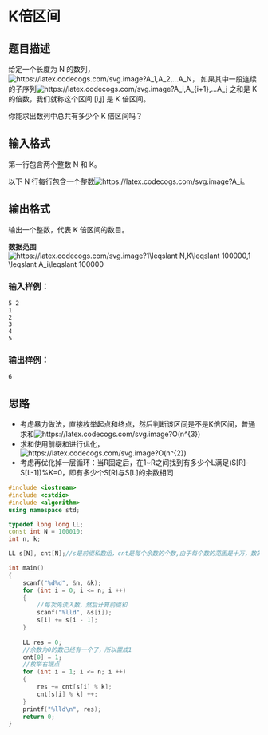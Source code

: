 # K倍区间
## 题目描述
给定一个长度为 N 的数列，<img src="https://latex.codecogs.com/svg.image?A_1,A_2,...A_N" title="https://latex.codecogs.com/svg.image?A_1,A_2,...A_N" />，
如果其中一段连续的子序列<img src="https://latex.codecogs.com/svg.image?A_i,A_{i&plus;1},...A_j" title="https://latex.codecogs.com/svg.image?A_i,A_{i+1},...A_j" />
之和是 K 的倍数，我们就称这个区间 [i,j] 是 K 倍区间。

你能求出数列中总共有多少个 K 倍区间吗？

## 输入格式
第一行包含两个整数 N 和 K。

以下 N 行每行包含一个整数<img src="https://latex.codecogs.com/svg.image?A_i" title="https://latex.codecogs.com/svg.image?A_i" />。

## 输出格式
输出一个整数，代表 K 倍区间的数目。

**数据范围**
<img src="https://latex.codecogs.com/svg.image?1\leqslant&space;N,K\leqslant&space;100000,1&space;\leqslant&space;A_i\leqslant&space;100000&space;" title="https://latex.codecogs.com/svg.image?1\leqslant N,K\leqslant 100000,1 \leqslant A_i\leqslant 100000 " />
### 输入样例：
```
5 2
1
2
3
4
5
```
### 输出样例：
```
6
```
## 思路
* 考虑暴力做法，直接枚举起点和终点，然后判断该区间是不是K倍区间，普通求和<img src="https://latex.codecogs.com/svg.image?O(n^{3})" title="https://latex.codecogs.com/svg.image?O(n^{3})" />  
* 求和使用前缀和进行优化，<img src="https://latex.codecogs.com/svg.image?O(n^{2})" title="https://latex.codecogs.com/svg.image?O(n^{2})" />  
* 考虑再优化掉一层循环：当R固定后，在1~R之间找到有多少个L满足(S[R]-S[L-1])%K=0，即有多少个S[R]与S[L]的余数相同
```c++
#include <iostream>
#include <cstdio>
#include <algorithm>
using namespace std;

typedef long long LL;
const int N = 100010;
int n, k;

LL s[N], cnt[N];//s是前缀和数组，cnt是每个余数的个数,由于每个数的范围是十万，数的个数也是十万，最坏的情况可能是十万的平方，会爆int，所以用long long

int main()
{
    scanf("%d%d", &n, &k);
    for (int i = 0; i <= n; i ++)
    {
        //每次先读入数，然后计算前缀和
        scanf("%lld", &s[i]);
        s[i] += s[i - 1];
    }
    
    LL res = 0;
    //余数为0的数已经有一个了，所以置成1
    cnt[0] = 1;
    //枚举右端点
    for (int i = 1; i <= n; i ++)
    {
        res += cnt[s[i] % k];
        cnt[s[i] % k] ++;
    }
    printf("%lld\n", res);
    return 0;
}

```


